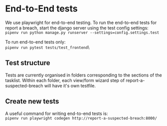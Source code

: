 # End-to-End tests
We use playwright for end-to-end testing.
To run the end-to-end tests for report a breach, start the django server using the test config settings:\
`pipenv run python manage.py runserver --settings=config.settings.test`

To run end-to-end tests only:\
`pipenv run pytest tests/test_frontend`\


## Test structure
Tests are currently organised in folders corresponding to the sections of the tasklist. Within each folder, each view/form wizard step of report-a-suspected-breach will have it's own testfile.


## Create new tests
A useful command for writing end-to-end tests is:\
`pipenv run playwright codegen http://report-a-suspected-breach:8000/`
